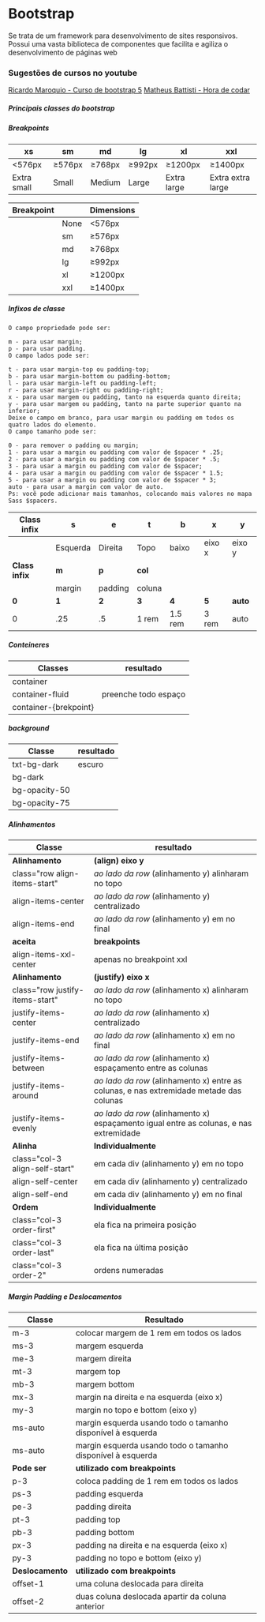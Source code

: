 # Bootstrap
Se trata de um framework para desenvolvimento de sites responsivos.
Possui uma vasta biblioteca de componentes que facilita e agiliza o desenvolvimento de páginas web

###  Sugestões de cursos no youtube
[Ricardo Maroquio - Curso de bootstrap 5](https://www.youtube.com/playlist?list=PL0YuSuacUEWuJN3qb6NP15bzqd8w_oAj7)
[Matheus Battisti - Hora de codar](https://youtube.com/playlist?list=PLnDvRpP8Bnexu5wvxogy6N49_S5Xk8Cze)


##### Principais classes do bootstrap


##### Breakpoints 
|xs|sm|md|lg|xl|xxl|
|------------|------------|------------|------------|------------|------------|
|<576px|≥576px|≥768px|≥992px|≥1200px|≥1400px|
|Extra small|Small|Medium|Large|Extra large|Extra extra large|

|Breakpoint|	|Dimensions|
|------------|------------|------------|
||	None	|<576px|
|	|sm	|≥576px
|	|md	|≥768px
|	|lg	|≥992px
|	|xl	|≥1200px
|	|xxl	|≥1400px
    
##### Infixos de classe
```
O campo propriedade pode ser:

m - para usar margin;
p - para usar padding.
O campo lados pode ser:

t - para usar margin-top ou padding-top;
b - para usar margin-bottom ou padding-bottom;
l - para usar margin-left ou padding-left;
r - para usar margin-right ou padding-right;
x - para usar margem ou padding, tanto na esquerda quanto direita;
y - para usar margem ou padding, tanto na parte superior quanto na inferior;
Deixe o campo em branco, para usar margin ou padding em todos os quatro lados do elemento.
O campo tamanho pode ser:

0 - para remover o padding ou margin;
1 - para usar a margin ou padding com valor de $spacer * .25;
2 - para usar a margin ou padding com valor de $spacer * .5;
3 - para usar a margin ou padding com valor de $spacer;
4 - para usar a margin ou padding com valor de $spacer * 1.5;
5 - para usar a margin ou padding com valor de $spacer * 3;
auto - para usar a margin com valor de auto.
Ps: você pode adicionar mais tamanhos, colocando mais valores no mapa Sass $spacers.
```

|Class infix	|s|e|t|b|x|y|
|------|------|------|------|------|------|------|
||Esquerda|Direita|Topo|baixo|eixo x| eixo y|
|**Class infix**	|**m**|**p**|**col**||||
||margin|padding|coluna||||
|**0**|**1**|**2**|**3**|**4**|**5**|**auto**|
| 0 | .25 | .5 | 1 rem| 1.5 rem| 3 rem| auto|

##### Conteineres
|Classes| resultado|
|---|---|
|container||
|container-fluid| preenche todo espaço|
|container-{brekpoint}||

##### background
|Classe| resultado|
|--|--|
| txt-bg-dark| escuro|
|bg-dark||
|bg-opacity-50||
|bg-opacity-75||

##### Alinhamentos
|Classe| resultado|
|-------|-------|
|**Alinhamento** | **(align) eixo y**|
|class="row align-items-start" | *ao lado da row* (alinhamento y) alinharam no topo |
| align-items-center | *ao lado da row* (alinhamento y) centralizado |
| align-items-end | *ao lado da row* (alinhamento y) em no final|
|**aceita** | **breakpoints**|
|align-items-xxl-center| apenas no breakpoint xxl|
|**Alinhamento** | **(justify) eixo x**|
|class="row justify-items-start" | *ao lado da row* (alinhamento x) alinharam no topo |
| justify-items-center | *ao lado da row* (alinhamento x) centralizado |
| justify-items-end | *ao lado da row* (alinhamento x) em no final|
| justify-items-between | *ao lado da row* (alinhamento x) espaçamento entre as colunas|
| justify-items-around | *ao lado da row* (alinhamento x) entre as colunas, e nas extremidade metade das colunas |
| justify-items-evenly | *ao lado da row* (alinhamento x) espaçamento igual entre as colunas, e nas extremidade |
|**Alinha** | **Individualmente**|
| class="col-3 align-self-start" | em cada div (alinhamento y) em no topo |
| align-self-center | em cada div (alinhamento y) centralizado|
| align-self-end | em cada div (alinhamento y) em no final|
|**Ordem** | **Individualmente**|
| class="col-3 order-first" | ela fica na primeira posição |
| class="col-3 order-last" | ela fica na última posição |
| class="col-3 order-2" | ordens numeradas |

##### Margin Padding e Deslocamentos
| Classe  | Resultado |
| ------------- | ------------- |
| m-3  | colocar margem de 1 rem em todos os lados  |
| ms-3 | margem esquerda | 
| me-3 | margem direita |
| mt-3 | margem top |
| mb-3 | margem bottom |
| mx-3 | margin na direita e na esquerda (eixo x) |
| my-3 | margin no topo e bottom (eixo y) |
| ms-auto | margin esquerda usando todo o tamanho disponível à esquerda|
| ms-auto | margin esquerda usando todo o tamanho disponível à esquerda|
| **Pode ser**  | **utilizado com breakpoints** |
| p-3  | coloca padding de 1 rem em todos os lados  |
| ps-3 | padding esquerda | 
| pe-3 | padding direita |
| pt-3 | padding top |
| pb-3 | padding bottom |
| px-3 | padding na direita e na esquerda (eixo x) |
| py-3 | padding no topo e bottom (eixo y) |
| **Deslocamento**  | **utilizado com breakpoints** |
| offset-1 | uma coluna deslocada para direita |
| offset-2 | duas coluna deslocada apartir da coluna anterior|
